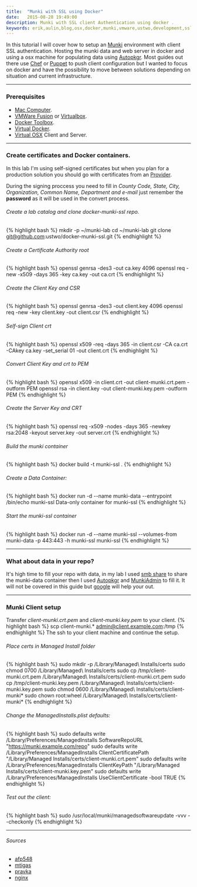 ```yaml
---
title:  "Munki with SSL using Docker"
date:   2015-08-28 19:49:00
description: Munki with SSL client Authentication using docker .
keywords: erik,aulin,blog,osx,docker,munki,vmware,ustwo,development,ssl
---
```


In this tutorial I will cover how to setup an [Munki](https://www.munki.org/munki) environment with client SSL authentication. Hosting the munki data and web server in docker and using a osx machine for populating data using [Autopkgr](https://github.com/lindegroup/autopkgr). Most guides out there use [Chef](https://www.chef.io) or [Puppet](https://puppetlabs.com) to push client configuration but I wanted to focus on docker and have the possibility to move between solutions depending on situation and current infrastructure.

***

### Prerequisites
* [Mac Computer](http://www.apple.com/mac/).
* [VMWare Fusion](http://www.vmware.com/products/fusion) or [Virtualbox](https://www.virtualbox.org).
* [Docker Toolbox](https://www.docker.com/toolbox).
* [Virtual Docker](https://docs.docker.com/machine).
* [Virtual OSX](http://kb.vmware.com/selfservice/search.do?cmd=displayKC&docType=kc&docTypeID=DT_KB_1_1&externalId=2082109#) Client and Server.

***

### Create certificates and Docker containers.

In this lab I'm using self-signed certificates but when you plan for a production solution you should go with certificates from an [Provider](https://en.wikipedia.org/wiki/Certificate_authority#Providers).

During the signing proccess you need to fill in *County Code, State, City, Organization, Common Name, Department and e-mail* just remember the **password** as it will be used in the convert process.

###### Create a lab catalog and clone docker-munki-ssl repo.
{% highlight bash %}
mkdir -p ~/munki-lab
cd ~/munki-lab
git clone git@github.com:ustwo/docker-munki-ssl.git
{% endhighlight %}

###### Create a Certificate Authority root
{% highlight bash %}
openssl genrsa -des3 -out ca.key 4096
openssl req -new -x509 -days 365 -key ca.key -out ca.crt
{% endhighlight %}

###### Create the Client Key and CSR
{% highlight bash %}
openssl genrsa -des3 -out client.key 4096
openssl req -new -key client.key -out client.csr
{% endhighlight %}

###### Self-sign Client crt
{% highlight bash %}
openssl x509 -req -days 365 -in client.csr -CA ca.crt -CAkey ca.key -set_serial 01 -out client.crt
{% endhighlight %}

###### Convert Client Key and crt to PEM
{% highlight bash %}
openssl x509 -in client.crt -out client-munki.crt.pem -outform PEM
openssl rsa -in client.key -out client-munki.key.pem -outform PEM
{% endhighlight %}

###### Create the Server Key and CRT
{% highlight bash %}
openssl req -x509 -nodes -days 365 -newkey rsa:2048 -keyout server.key -out server.crt
{% endhighlight %}

###### Build the munki container
{% highlight bash %}
docker build -t munki-ssl .
{% endhighlight %}

###### Create a Data Container:
{% highlight bash %}
docker run -d --name munki-data --entrypoint /bin/echo munki-ssl Data-only container for munki-ssl
{% endhighlight %}

###### Start the munki-ssl container
{% highlight bash %}
docker run -d --name munki-ssl --volumes-from munki-data -p 443:443 -h munki-ssl munki-ssl
{% endhighlight %}

***

### What about data in your repo?
It's high time to fill your repo with data, in my lab I used [smb share](https://hub.docker.com/r/nmcspadden/smb-munki/) to share the munki-data container then I used [Autopkgr](http://www.lindegroup.com/autopkgr) and [MunkiAdmin](http://hjuutilainen.github.io/munkiadmin/) to fill it.
It will not be covered in this guide but [google](google.com) will help your out.

***

### Munki Client setup

Transfer *client-munki.crt.pem* and *client-munki.key.pem* to your client.
{% highlight bash %}
scp client-munki.* admin@client.example.com:/tmp
{% endhighlight %}
The ssh to your client machine and continue the setup.

###### Place certs in Managed Install folder
{% highlight bash %}
sudo mkdir -p /Library/Managed\ Installs/certs
sudo chmod 0700 /Library/Managed\ Installs/certs
sudo cp /tmp/client-munki.crt.pem /Library/Managed\ Installs/certs/client-munki.crt.pem
sudo cp /tmp/client-munki.key.pem /Library/Managed\ Installs/certs/client-munki.key.pem
sudo chmod 0600 /Library/Managed\ Installs/certs/client-munki*
sudo chown root:wheel /Library/Managed\ Installs/certs/client-munki*
{% endhighlight %}

######  Change the ManagedInstalls.plist defaults:
{% highlight bash %}
sudo defaults write /Library/Preferences/ManagedInstalls SoftwareRepoURL "https://munki.example.com/repo"
sudo defaults write /Library/Preferences/ManagedInstalls ClientCertificatePath "/Library/Managed Installs/certs/client-munki.crt.pem"
sudo defaults write /Library/Preferences/ManagedInstalls ClientKeyPath "/Library/Managed Installs/certs/client-munki.key.pem"
sudo defaults write /Library/Preferences/ManagedInstalls UseClientCertificate -bool TRUE
{% endhighlight %}

###### Test out the client:
{% highlight bash %}
sudo /usr/local/munki/managedsoftwareupdate -vvv --checkonly
{% endhighlight %}

***

###### Sources

* [afp548](https://www.afp548.com/2015/01/22/building-munki-with-docker)
* [mtigas](https://gist.github.com/mtigas/952344)
* [pravka](https://pravka.net/nginx-mutual-auth)
* [nginx](http://wiki.nginx.org/FullExample)
